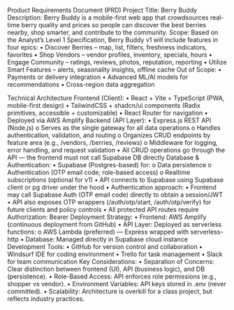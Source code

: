 Product Requirements Document (PRD)
Project Title: Berry Buddy
Description:
Berry Buddy is a mobile-first web app that crowdsources real-time berry quality and prices so people can discover the best berries nearby, shop smarter, and contribute to the community.
Scope:
Based on the Analyst’s Level 1 Specification, Berry Buddy v1 will include features in four epics:
•	Discover Berries – map, list, filters, freshness indicators, favorites
•	Shop Vendors – vendor profiles, inventory, specials, hours
•	Engage Community – ratings, reviews, photos, reputation, reporting
•	Utilize Smart Features – alerts, seasonality insights, offline cache
Out of Scope:
•	Payments or delivery integration
•	Advanced ML/AI models for recommendations
•	Cross-region data aggregation

Technical Architecture
Frontend (Client):
•	React + Vite + TypeScript (PWA, mobile-first design)
•	TailwindCSS + shadcn/ui components (Radix primitives, accessible + customizable)
•	React Router for navigation
•	Deployed via AWS Amplify
Backend (API Layer):
•	Express.js REST API (Node.js)
o	Serves as the single gateway for all data operations
o	Handles authentication, validation, and routing
o	Organizes CRUD endpoints by feature area (e.g., /vendors, /berries, /reviews)
o	Middleware for logging, error handling, and request validation
•	All CRUD operations go through the API — the frontend must not call Supabase DB directly
Database & Authentication:
•	Supabase (Postgres-based) for:
o	Data persistence
o	Authentication (OTP email code; role-based access)
o	Realtime subscriptions (optional for v1)
•	API connects to Supabase using Supabase client or pg driver under the hood
•	Authentication approach:
  •	Frontend may call Supabase Auth (OTP email code) directly to obtain a session/JWT
  •	API also exposes OTP wrappers (/auth/otp/start, /auth/otp/verify) for future clients and policy controls
  •	All protected API routes require Authorization: Bearer <JWT>
Deployment Strategy:
•	Frontend: AWS Amplify (continuous deployment from GitHub)
•	API Layer: Deployed as serverless functions:
o	AWS Lambda (preferred) — Express wrapped with serverless-http
•	Database: Managed directly in Supabase cloud instance
Development Tools:
•	GitHub for version control and collaboration
•	Windsurf IDE for coding environment
•	Trello for task management
•	Slack for team communication
Key Considerations:
•	Separation of Concerns: Clear distinction between frontend (UI), API (business logic), and DB (persistence).
•	Role-Based Access: API enforces role permissions (e.g., shopper vs vendor).
•	Environment Variables: API keys stored in .env (never committed).
•	Scalability: Architecture is overkill for a class project, but reflects industry practices.
